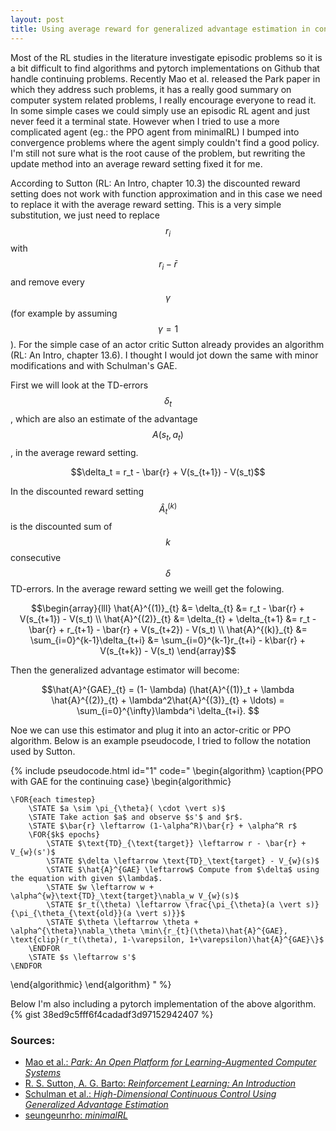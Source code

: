 ```yaml
---
layout: post
title: Using average reward for generalized advantage estimation in continuing problems
---
```


Most of the RL studies in the literature investigate episodic problems so it is a bit difficult to find algorithms and pytorch implementations on Github that handle continuing problems. Recently Mao et al. released the Park paper in which they address such problems, it has a really good summary on computer system related problems, I really encourage everyone to read it. In some simple cases we could simply use an episodic RL agent and just never feed it a terminal state. However when I tried to use a more complicated agent (eg.: the PPO agent from minimalRL) I bumped into convergence problems where the agent simply couldn't find a good policy. I'm still not sure what is the root cause of the problem, but rewriting the update method into an average reward setting fixed it for me.

According to Sutton (RL: An Intro, chapter 10.3) the discounted reward setting does not work with function approximation and in this case we need to replace it with the average reward setting. This is a very simple substitution, we just need to replace $$r_i$$ with $$r_i - \bar{r}$$ and remove every $$\gamma$$ (for example by assuming $$\gamma = 1$$). For the simple case of an actor critic Sutton already provides an algorithm (RL: An Intro, chapter 13.6). I thought I would jot down the same with minor modifications and with Schulman's GAE.

First we will look at the TD-errors $$\delta_t$$, which are also an estimate of the advantage $$A(s_t, a_t)$$, in the average reward setting.
<p align="center"> $$\delta_t = r_t - \bar{r} + V(s_{t+1}) - V(s_t)$$ </p>

In the discounted reward setting $$\hat{A}^{(k)}_{t}$$ is the discounted sum of $$k$$ consecutive $$\delta$$ TD-errors. In the average reward setting we weill get the folowing.
<p align="center">
    $$\begin{array}{lll}
        \hat{A}^{(1)}_{t} &= \delta_{t}                   &= r_t  - \bar{r} + V(s_{t+1}) - V(s_t) \\
        \hat{A}^{(2)}_{t} &= \delta_{t} + \delta_{t+1}    &= r_t  - \bar{r} + r_{t+1} - \bar{r} + V(s_{t+2}) - V(s_t) \\
        \hat{A}^{(k)}_{t} &= \sum_{i=0}^{k-1}\delta_{t+i} &= \sum_{i=0}^{k-1}r_{t+i}  - k\bar{r} + V(s_{t+k}) - V(s_t)
    \end{array}$$
</p>

Then the generalized advantage estimator will become:
<p align="center">
    $$\hat{A}^{GAE}_{t} = (1- \lambda) (\hat{A}^{(1)}_t + \lambda \hat{A}^{(2)}_{t} + \lambda^2\hat{A}^{(3)}_{t} + \ldots) = \sum_{i=0}^{\infty}\lambda^i \delta_{t+i}. $$
</p>
Noe we can use this estimator and plug it into an actor-critic or PPO algorithm. Below is an example pseudocode, I tried to follow the notation used by Sutton.

{% include pseudocode.html id="1" code="
\begin{algorithm}
\caption{PPO with GAE for the continuing case}
\begin{algorithmic}

    \FOR{each timestep}
        \STATE $a \sim \pi_{\theta}( \cdot \vert s)$
        \STATE Take action $a$ and observe $s'$ and $r$.
        \STATE $\bar{r} \leftarrow (1-\alpha^R)\bar{r} + \alpha^R r$
        \FOR{$k$ epochs}
            \STATE $\text{TD}_{\text{target}} \leftarrow r - \bar{r} + V_{w}(s')$
            \STATE $\delta \leftarrow \text{TD}_\text{target} - V_{w}(s)$
            \STATE $\hat{A}^{GAE} \leftarrow$ Compute from $\delta$ using the equation with given $\lambda$.
            \STATE $w \leftarrow w + \alpha^{w}\text{TD}_\text{target}\nabla_w V_{w}(s)$
            \STATE $r_t(\theta) \leftarrow \frac{\pi_{\theta}(a \vert s)}{\pi_{\theta_{\text{old}}(a \vert s)}}$
            \STATE $\theta \leftarrow \theta + \alpha^{\theta}\nabla_\theta \min\{r_{t}(\theta)\hat{A}^{GAE}, \text{clip}(r_t(\theta), 1-\varepsilon, 1+\varepsilon)\hat{A}^{GAE}\}$
        \ENDFOR
        \STATE $s \leftarrow s'$
    \ENDFOR

\end{algorithmic}
\end{algorithm}
" %}


Below I'm also including a pytorch implementation of the above algorithm.
{% gist 38ed9c5fff6f4cadadf3d97152942407 %}

### Sources:
* [Mao et al.: *Park: An Open Platform for Learning-Augmented Computer Systems*](https://papers.nips.cc/paper/8519-park-an-open-platform-for-learning-augmented-computer-systems)
* [R. S. Sutton, A. G. Barto: *Reinforcement Learning: An Introduction*](http://incompleteideas.net/book/the-book-2nd.html)
* [Schulman et al.: *High-Dimensional Continuous Control Using Generalized Advantage Estimation*](https://arxiv.org/abs/1506.02438)
* [seungeunrho: *minimalRL*](https://github.com/seungeunrho/minimalRL)
